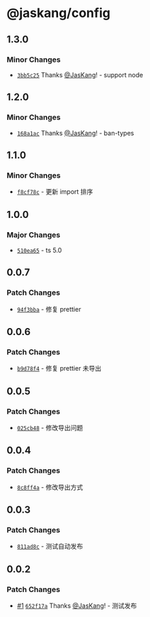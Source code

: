 # @jaskang/config

## 1.3.0

### Minor Changes

- [`3bb5c25`](https://github.com/JasKang/config/commit/3bb5c25cfced76118c5eb2fe1fcbad5cdb309d62) Thanks [@JasKang](https://github.com/JasKang)! - support node

## 1.2.0

### Minor Changes

- [`168a1ac`](https://github.com/JasKang/config/commit/168a1ac4b2e1b7293cab3efe23815b5ec3d635b9) Thanks [@JasKang](https://github.com/JasKang)! - ban-types

## 1.1.0

### Minor Changes

- [`f8cf78c`](https://github.com/JasKang/config/commit/f8cf78c12c3ecd2be727dd3b148fb8b8d2cf9d53) - 更新 import 排序

## 1.0.0

### Major Changes

- [`510ea65`](https://github.com/JasKang/config/commit/510ea65731c7de3db6027c9d93ac11fbc3253fde) - ts 5.0

## 0.0.7

### Patch Changes

- [`94f3bba`](https://github.com/JasKang/config/commit/94f3bba07337e0c44e8806d44af3fd91e248c3ed) - 修复 prettier

## 0.0.6

### Patch Changes

- [`b9d78f4`](https://github.com/JasKang/config/commit/b9d78f41da85c8eed4732701358825289a40342f) - 修复 prettier 未导出

## 0.0.5

### Patch Changes

- [`025cb48`](https://github.com/JasKang/config/commit/025cb484651074003705649fc08ec2c856b18296) - 修改导出问题

## 0.0.4

### Patch Changes

- [`8c8ff4a`](https://github.com/JasKang/config/commit/8c8ff4a4fccbaade67a476ded0bab267ea0151bf) - 修改导出方式

## 0.0.3

### Patch Changes

- [`811ad8c`](https://github.com/JasKang/config/commit/811ad8c0d1fa81cf1e55437cd9da706e9517267c) - 测试自动发布

## 0.0.2

### Patch Changes

- [#1](https://github.com/JasKang/config/pull/1) [`652f17a`](https://github.com/JasKang/config/commit/652f17a4b11a0e5f4b8e729615cd6bef1b656c3a) Thanks [@JasKang](https://github.com/JasKang)! - 测试发布
